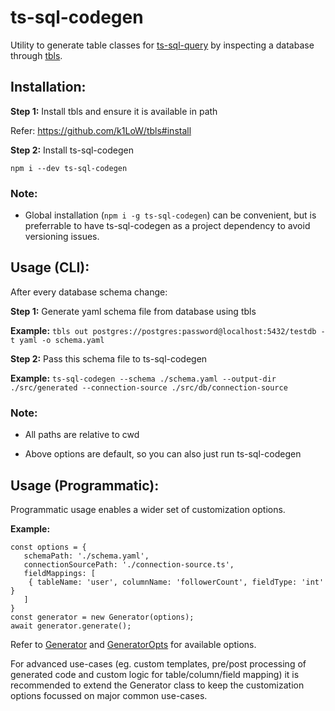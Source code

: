 # ts-sql-codegen

Utility to generate table classes for [ts-sql-query](https://ts-sql-query.readthedocs.io/en/stable/) by inspecting a database through [tbls](https://github.com/k1LoW/tbls).

## Installation:

**Step 1:** Install tbls and ensure it is available in path

  Refer: https://github.com/k1LoW/tbls#install


**Step 2:** Install ts-sql-codegen

  `npm i --dev ts-sql-codegen`

### Note:

  - Global installation (`npm i -g ts-sql-codegen`) can be convenient, but is preferrable
    to have ts-sql-codegen as a project dependency to avoid versioning issues.

## Usage (CLI): 

After every database schema change:

**Step 1:** Generate yaml schema file from database using tbls 

  **Example:** `tbls out postgres://postgres:password@localhost:5432/testdb -t yaml -o schema.yaml`


**Step 2:** Pass this schema file to ts-sql-codegen

  **Example:** `ts-sql-codegen --schema ./schema.yaml --output-dir ./src/generated --connection-source ./src/db/connection-source`

### Note: 

- All paths are relative to cwd

- Above options are default, so you can also just run ts-sql-codegen


## Usage (Programmatic):

Programmatic usage enables a wider set of customization options. 

**Example:**

```
const options = {
   schemaPath: './schema.yaml',
   connectionSourcePath: './connection-source.ts',
   fieldMappings: [
    { tableName: 'user', columnName: 'followerCount', fieldType: 'int' }
   ]
}
const generator = new Generator(options);
await generator.generate();
```

Refer to [Generator](./docs/classes/Generator.md) and [GeneratorOpts](./docs/interfaces/GeneratorOpts.md) for available options.

For advanced use-cases (eg. custom templates, pre/post processing of generated code 
 and custom logic for table/column/field mapping) it is recommended to extend the Generator class to keep the customization options focussed on major common use-cases.


